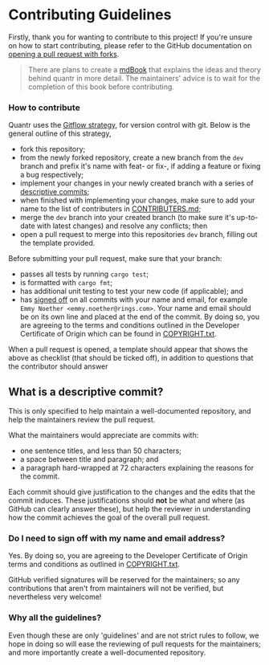 # Contributing Guidelines

Firstly, thank you for wanting to contribute to this project! If you're
unsure on how to start contributing, please refer to the GitHub
documentation on [opening a pull request with
forks](https://docs.github.com/en/pull-requests/collaborating-with-pull-requests/proposing-changes-to-your-work-with-pull-requests/creating-a-pull-request-from-a-fork).

> There are plans to create a
> [mdBook](https://rust-lang.github.io/mdBook/) that explains the ideas
> and theory behind quantr in more detail. The maintainers' advice is to
> wait for the completion of this book before contributing.

### How to contribute 

Quantr uses the [Gitflow
strategy](https://www.atlassian.com/git/tutorials/comparing-workflows/gitflow-workflow),
for version control with git. Below is the general outline of this 
strategy, 

- fork this repository;
- from the newly forked repository, create a new branch from the `dev`
  branch and prefix it's name with feat- or fix-, if adding a feature or
  fixing a bug respectively;
- implement your changes in your newly created branch with a series of
  [descriptive commits](#what-is-a-meaningful-commit); 
- when finished with implementing your changes, make sure to add your
  name to the list of contributers in 
  [CONTRIBUTERS.md](CONTRIBUTERS.md);
- merge the `dev` branch into your created branch (to make sure it's
  up-to-date with latest changes) and resolve any conflicts; then
- open a pull request to merge into this repositories `dev` branch,
  filling out the template provided.

Before submitting your pull request, make sure that your branch:

- passes all tests by running `cargo test`;
- is formatted with `cargo fmt`;
- has additional unit testing to test your new code (if applicable); and
- has [signed
  off](#do-i-need-to-sign-off-with-my-name-and-email-address) on all
  commits with your name and email, for example `Emmy Noether
  <emmy.noether@rings.com>`. Your name and email should be on its own
  line and placed at the end of the commit. By doing so, you are
  agreeing to the terms and conditions outlined in the Developer
  Certificate of Origin which can be found in
  [COPYRIGHT.txt](COPYRIGHT.txt). 

When a pull request is opened, a template should appear that shows the
above as checklist (that should be ticked off), in addition to questions
that the contributor should answer

## What is a descriptive commit? 

This is only specified to help maintain a well-documented repository,
and help the maintainers review the pull request. 

What the maintainers would appreciate are commits with:

- one sentence titles, and less than 50 characters;
- a space between title and paragraph; and
- a paragraph hard-wrapped at 72 characters explaining the reasons for
  the commit.

Each commit should give justification to the changes and the edits that
the commit induces. These justifications should **not** be what and
where (as GitHub can clearly answer these), but help the reviewer in
understanding how the commit achieves the goal of the overall pull
request. 

### Do I need to sign off with my name and email address? 

Yes. By doing so, you are agreeing to the Developer Certificate of 
Origin terms and conditions as outlined in 
[COPYRIGHT.txt](COPYRIGHT.txt).  

GitHub verified signatures will be reserved for the maintainers; so any
contributions that aren't from maintainers will not be verified, but
nevertheless very welcome!

### Why all the guidelines? 

Even though these are only 'guidelines' and are not strict rules to
follow, we hope in doing so will ease the reviewing of pull requests for 
the maintainers; and more importantly create a well-documented 
repository.
